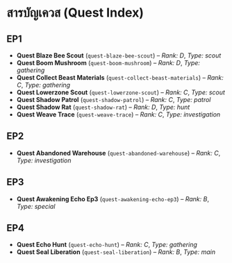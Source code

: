 <!--
type: quest-index
structure: grouped-by-episode
auto-parsable: true
source-path: quests/
-->
<!-- quest-template-source: templates/quest-template.md -->

# สารบัญเควส (Quest Index)

## EP1
- **Quest Blaze Bee Scout** (`quest-blaze-bee-scout`) – *Rank: D*, *Type: scout*
- **Quest Boom Mushroom** (`quest-boom-mushroom`) – *Rank: D*, *Type: gathering*
- **Quest Collect Beast Materials** (`quest-collect-beast-materials`) – *Rank: C*, *Type: gathering*
- **Quest Lowerzone Scout** (`quest-lowerzone-scout`) – *Rank: C*, *Type: scout*
- **Quest Shadow Patrol** (`quest-shadow-patrol`) – *Rank: C*, *Type: patrol*
- **Quest Shadow Rat** (`quest-shadow-rat`) – *Rank: D*, *Type: hunt*
- **Quest Weave Trace** (`quest-weave-trace`) – *Rank: C*, *Type: investigation*

## EP2
- **Quest Abandoned Warehouse** (`quest-abandoned-warehouse`) – *Rank: C*, *Type: investigation*

## EP3
- **Quest Awakening Echo Ep3** (`quest-awakening-echo-ep3`) – *Rank: B*, *Type: special*

## EP4
- **Quest Echo Hunt** (`quest-echo-hunt`) – *Rank: C*, *Type: gathering*
- **Quest Seal Liberation** (`quest-seal-liberation`) – *Rank: B*, *Type: main*


